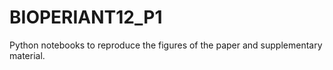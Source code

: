 # BIOPERIANT12_P1

Python notebooks to reproduce the figures of the paper and supplementary material.


